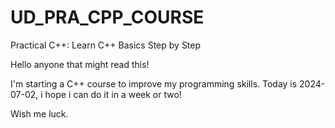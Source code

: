 # UD_PRA_CPP_COURSE
Practical C++: Learn C++ Basics Step by Step

Hello anyone that might read this!

I'm starting a C++ course to improve my programming skills.
Today is 2024-07-02, i hope i can do it in a week or two!

Wish me luck.
